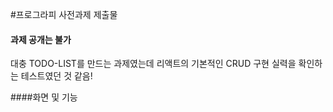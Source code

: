 #프로그라피 사전과제 제출물
#### 과제 공개는 불가


대충 TODO-LIST를 만드는 과제였는데 리액트의 기본적인 CRUD 구현 실력을 확인하는 
테스트였던 것 같음!

####화면 및 기능
